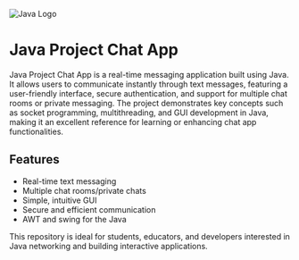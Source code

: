 ![Java Logo](https://upload.wikimedia.org/wikipedia/en/3/30/Java_programming_language_logo.svg)

# Java Project Chat App

Java Project Chat App is a real-time messaging application built using Java. It allows users to communicate instantly through text messages, featuring a user-friendly interface, secure authentication, and support for multiple chat rooms or private messaging. The project demonstrates key concepts such as socket programming, multithreading, and GUI development in Java, making it an excellent reference for learning or enhancing chat app functionalities.

## Features
- Real-time text messaging
- Multiple chat rooms/private chats
- Simple, intuitive GUI
- Secure and efficient communication
- AWT and swing for the Java 

This repository is ideal for students, educators, and developers interested in Java networking and building interactive applications.

